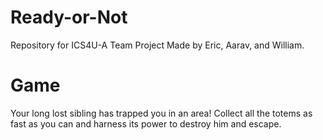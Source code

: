 # Ready-or-Not
Repository for ICS4U-A Team Project
Made by Eric, Aarav, and William.

# Game
Your long lost sibling has trapped you in an area! Collect all the totems as fast as you can and harness its power to destroy him and escape.

